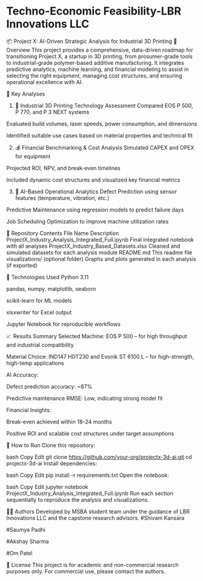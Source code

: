 # Techno-Economic Feasibility-LBR Innovations LLC

📦 Project X: AI-Driven Strategic Analysis for Industrial 3D Printing
🧠 Overview
This project provides a comprehensive, data-driven roadmap for transitioning Project X, a startup in 3D printing, from prosumer-grade tools to industrial-grade polymer-based additive manufacturing. It integrates predictive analytics, machine learning, and financial modeling to assist in selecting the right equipment, managing cost structures, and ensuring operational excellence with AI.

🧪 Key Analyses
1. 🧱 Industrial 3D Printing Technology Assessment
Compared EOS P 500, P 770, and P 3 NEXT systems

Evaluated build volumes, laser speeds, power consumption, and dimensions

Identified suitable use cases based on material properties and technical fit

2. 💰 Financial Benchmarking & Cost Analysis
Simulated CAPEX and OPEX for equipment

Projected ROI, NPV, and break-even timelines

Included dynamic cost structures and visualized key financial metrics

3. 🤖 AI-Based Operational Analytics
Defect Prediction using sensor features (temperature, vibration, etc.)

Predictive Maintenance using regression models to predict failure days

Job Scheduling Optimization to improve machine utilization rates

📂 Repository Contents
File Name	Description
ProjectX_Industry_Analysis_Integrated_Full.ipynb	Final integrated notebook with all analyses
ProjectX_Industry_Based_Datasets.xlsx	Cleaned and simulated datasets for each analysis module
README.md	This readme file
visualizations/ (optional folder)	Graphs and plots generated in each analysis (if exported)

🚀 Technologies Used
Python 3.11

pandas, numpy, matplotlib, seaborn

scikit-learn for ML models

xlsxwriter for Excel output

Jupyter Notebook for reproducible workflows

📈 Results Summary
Selected Machine: EOS P 500 – for high throughput and industrial compatibility

Material Choice: IND147 HDT230 and Evonik ST 6100 L – for high-strength, high-temp applications

AI Accuracy:

Defect prediction accuracy: ~87%

Predictive maintenance RMSE: Low, indicating strong model fit

Financial Insights:

Break-even achieved within 18–24 months

Positive ROI and scalable cost structures under target assumptions

📌 How to Run
Clone this repository:

bash
Copy
Edit
git clone https://github.com/your-org/projectx-3d-ai.git
cd projectx-3d-ai
Install dependencies:

bash
Copy
Edit
pip install -r requirements.txt
Open the notebook:

bash
Copy
Edit
jupyter notebook ProjectX_Industry_Analysis_Integrated_Full.ipynb
Run each section sequentially to reproduce the analysis and visualizations.

👨‍💼 Authors
Developed by MSBA student team under the guidance of LBR Innovations LLC and the capstone research advisors.
#Shivam Kansara

#Saumya Padhi

#Akshay Sharma

#Om Patel

📄 License
This project is for academic and non-commercial research purposes only. For commercial use, please contact the authors.
